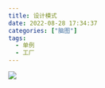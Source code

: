 ```yaml
---
title: 设计模式
date: 2022-08-28 17:34:37
categories: ["脑图"]
tags:
  - 单例
  - 工厂
---
```

![](/images/设计模式.png)

